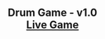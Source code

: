 <h2 align="center">
Drum Game - v1.0<br/>
  <a href="https://harish1611.github.io/Drum-Game/" target="_blank">Live Game</a>

</h2>
